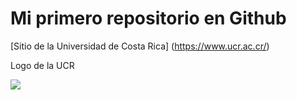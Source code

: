 # Mi primero repositorio en Github

[Sitio de la Universidad de Costa Rica] (https://www.ucr.ac.cr/)

Logo de la UCR

![](https://odi.ucr.ac.cr/plantillas/ucr_4/imagenes/firma-ucr-ico.png)
